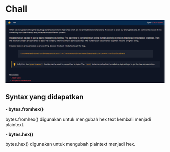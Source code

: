 <h1>Chall</h1>
<img src="img/hex.png">

<h2><strong>Syntax yang didapatkan</strong></h2>

<p><strong>- bytes.fromhex()</strong></p>
<p style="margin-top: 2px;">bytes.fromhex() digunakan untuk mengubah hex text kembali menjadi plaintext.</p>

<p><strong>- bytes.hex()</strong></p>
<p style="margin-top: 2px;">bytes.hex() digunakan untuk mengubah plaintext menjadi hex.</p>
